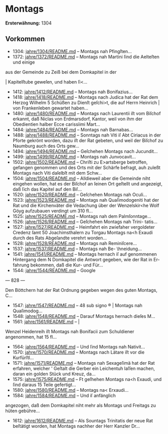 # Montags

**Ersterwähnung:** 1304

## Vorkommen
- 1304: [jahre/1304/README.md](../jahre/1304/README.md) – Montags nah Pfingſten...
- 1372: [jahre/1372/README.md](../jahre/1372/README.md) – Montags nah Martini ſind die Aelteſten und einige

aus der Gemeinde zu Zeiß bei dem Domkapitel in der

| Kapitelſtube geweſen, und haben ſi<...
- 1412: [jahre/1412/README.md](../jahre/1412/README.md) – Montags nah
Bonifazius...
- 1418: [jahre/1418/README.md](../jahre/1418/README.md) – Montags nach Judica hat der Rat dem Herzog Wilhelm
5 Schüßen zu Dienſt geſchi>t, die auf Herrn Heinrich
| von Frankenleben gewartet haben...
- 1480: [jahre/1480/README.md](../jahre/1480/README.md) – Montags nach Laurentii iſt vom Biſchof erkannt, daß
Niclas von Erdmarsdorf, Kantor, weil von ihm der
Obedientien halber Ecce carissìimi Mart...
- 1484: [jahre/1484/README.md](../jahre/1484/README.md) – Montags nah Barnabas...
- 1488: [jahre/1488/README.md](../jahre/1488/README.md) – Sonntags nah Viti iſ Abt Ciriacus in der Pforte
gekrönt worden, dazu iſt der Rat gebeten, und weil der
Biſchof zu Naumburg auch des Orts gew...
- 1494: [jahre/1494/README.md](../jahre/1494/README.md) – Geſchehen Montags nach
Jucundit...
- 1499: [jahre/1499/README.md](../jahre/1499/README.md) – Montags nah Junvocavit...
- 1502: [jahre/1502/README.md](../jahre/1502/README.md) – Chriſti zu E>artsberge betroffen,
gefangen genommen und des Orts mit der Schärfe befragt,
auh zuleßt Montags nach Viti daſelbſt mit dem Schw...
- 1504: [jahre/1504/README.md](../jahre/1504/README.md) – Alldieweil
aber die Gemeinde niht eingehen wollen, hat es der
Biſchof an ſeinen Ort geſtellt und angezeigt, daß ſich das
Kapitel auf den Biſ...
- 1520: [jahre/1520/README.md](../jahre/1520/README.md) – Geſchehen Montags
nah Oculi...
- 1523: [jahre/1523/README.md](../jahre/1523/README.md) – Montags nah Quaſimodogeniti hat der Rat und die
Kirchenväter die Vedachung über der Wenzelskir<he Wolf
Göyg aufzubauen verdingt um 310 fl...
- 1525: [jahre/1525/README.md](../jahre/1525/README.md) – Montags nah dem Palmſonntage...
- 1526: [jahre/1526/README.md](../jahre/1526/README.md) – Geſchehen Montags nah Trini-
tatis...
- 1527: [jahre/1527/README.md](../jahre/1527/README.md) – Heimfahrt ein zwiefaher vergoldeter Credenz ſamt
50 Joachimsthalern zu Torgau Montags na<h Exaudi
durch des Rats Abgeſandte verehrt worden...
- 1528: [jahre/1528/README.md](../jahre/1528/README.md) – Montags
nah Reminiſcere...
- 1537: [jahre/1537/README.md](../jahre/1537/README.md) – Montags nah Be-
\hneidung...
- 1541: [jahre/1541/README.md](../jahre/1541/README.md) – Montags hernach iſ auf genommenen Hintergang dem
N Domkapitel die Antwort gegeben, wie der Rat in Er-
fahrung bekommen, daß die Kur- und Für...
- 1544: [jahre/1544/README.md](../jahre/1544/README.md) – Google


— 828 —

Den Böttchern hat der Rat Ordnung gegeben wegen
des guten Montags, C...
- 1547: [jahre/1547/README.md](../jahre/1547/README.md) – 48 sub signo ® |
Montags nah Quaſimodog...
- 1548: [jahre/1548/README.md](../jahre/1548/README.md) – Darauf Montags hernach
dieſes M...
- 1561: [jahre/1561/README.md](../jahre/1561/README.md) – |

Wenzel Heidenreih iſt Montags nah Bonifacii zum
Schuldiener angenommen, hat 15 fl...
- 1564: [jahre/1564/README.md](../jahre/1564/README.md) – Und ſind Montags
nah Nativit...
- 1570: [jahre/1570/README.md](../jahre/1570/README.md) – Montags nach Lätare iſt vor die Kurfürſtl...
- 1571: [jahre/1571/README.md](../jahre/1571/README.md) – Montags nah Sexageſimä hat der Rat erfahren,
welcher ' Geſtalt die Gerber ein Leichentuh laſſen machen,
daran ein golden Stück und Kreuz, da...
- 1575: [jahre/1575/README.md](../jahre/1575/README.md) – Ft
geſhehen Montags na<h Exaudi, und ſind daraus 15
Teile gefertigt...
- 1580: [jahre/1580/README.md](../jahre/1580/README.md) – Montags na< Erxaudi...
- 1584: [jahre/1584/README.md](../jahre/1584/README.md) – Und iſ anfänglich


angezogen, daß dem Domkapitel niht mehr als Montags
und Freitags zu hüten gebühre...
- 1612: [jahre/1612/README.md](../jahre/1612/README.md) – Als Sountags Trinitatis der neue Rat beſtätigt worden,
hat Montags nachher der Herr Kanzler Dr...
